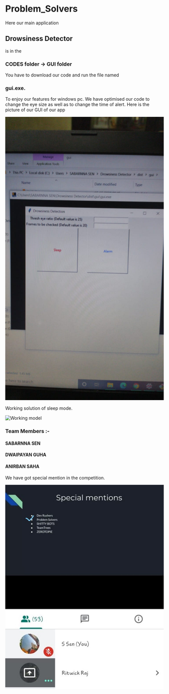 # Problem_Solvers
Here our main application 
## Drowsiness Detector 
is in the 
### CODES folder -> GUI folder
You have to download our code and run the file named 
### gui.exe. 
To enjoy our features for windows pc.
We have optimised our code to change the eye size as well as to change the time of alert.
Here is the picture of our GUI of our app




<img src="https://github.com/Hack-n-Chill/Problem_Solvers/blob/main/GUI.jpeg" alt="GUI">



Working solution of sleep mode.





<img src="https://github.com/Hack-n-Chill/Problem_Solvers/blob/main/sleep.gif" alt="Working model">


### Team Members :-
#### SABARNNA SEN
#### DWAIPAYAN GUHA
#### ANIRBAN SAHA


We have got special mention in the competition.


<img src="https://github.com/Hack-n-Chill/Problem_Solvers/blob/main/special%20mention.jpg" alt="Special Mention">
